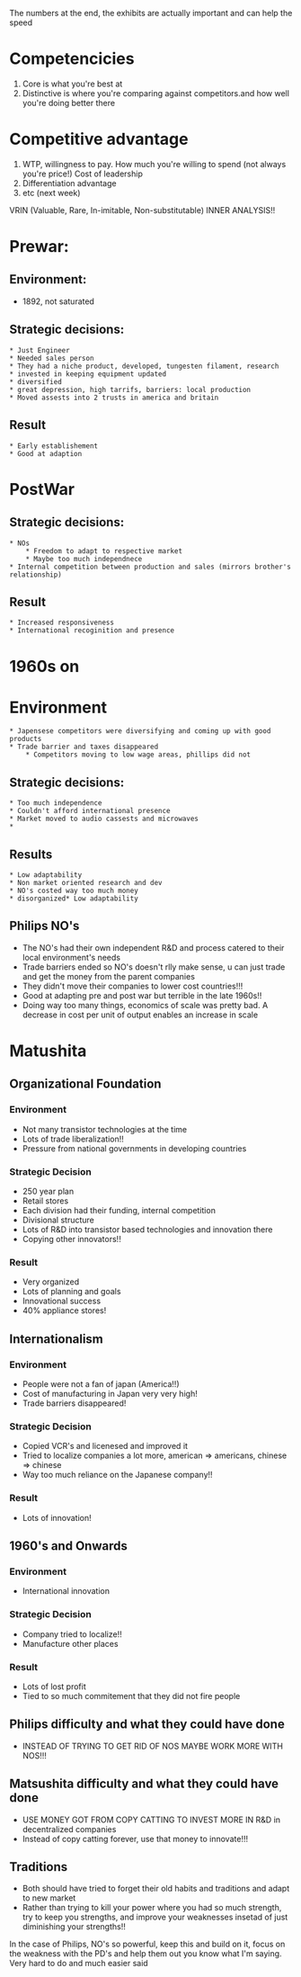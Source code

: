 The numbers at the end, the exhibits are actually important and can help the speed

# Competencicies
1. Core is what you're best at
2. Distinctive is where you're comparing against competitors.and how well you're doing better there


# Competitive advantage
1. WTP, willingness to pay. How much you're willing to spend (not always you're price!) Cost of leadership
2. Differentiation advantage
3. etc (next week)

VRIN (Valuable, Rare, In-imitable, Non-substitutable) INNER ANALYSIS!!

# Prewar:
## Environment: 
* 1892, not saturated

## Strategic decisions:
    * Just Engineer
    * Needed sales person
    * They had a niche product, developed, tungesten filament, research
    * invested in keeping equipment updated
    * diversified
    * great depression, high tarrifs, barriers: local production
    * Moved assests into 2 trusts in america and britain
## Result
    * Early establishement
    * Good at adaption

# PostWar

## Strategic decisions:
    * NOs
        * Freedom to adapt to respective market
        * Maybe too much independnece
    * Internal competition between production and sales (mirrors brother's relationship)
## Result
    * Increased responsiveness
    * International recoginition and presence

# 1960s on

# Environment
    * Japensese competitors were diversifying and coming up with good products
    * Trade barrier and taxes disappeared
        * Competitors moving to low wage areas, phillips did not

## Strategic decisions:
    * Too much independence
    * Couldn't afford international presence
    * Market moved to audio cassests and microwaves
    * 
## Results
    * Low adaptability
    * Non market oriented research and dev
    * NO's costed way too much money
    * disorganized* Low adaptability



## Philips NO's
* The NO's had their own independent R&D and process catered to their local environment's needs
* Trade barriers ended so NO's doesn't rlly make sense, u can just trade and get the money from the parent companies
* They didn't move their companies to lower cost countries!!!
* Good at adapting pre and post war but terrible in the late 1960s!!
* Doing way too many things, economics of scale was pretty bad. A decrease in cost per unit of output enables an increase in scale


# Matushita

## Organizational Foundation

### Environment
* Not many transistor technologies at the time
* Lots of trade liberalization!!
* Pressure from national governments in developing countries

### Strategic Decision
* 250 year plan
* Retail stores
* Each division had their funding, internal competition
* Divisional structure
* Lots of R&D into transistor based technologies and innovation there
* Copying other innovators!!

### Result
* Very organized
* Lots of planning and goals
* Innovational success
* 40% appliance stores!

## Internationalism

### Environment
* People were not a fan of japan (America!!)
* Cost of manufacturing in Japan very very high!
* Trade barriers disappeared!

### Strategic Decision
* Copied VCR's and licenesed and improved it
* Tried to localize companies a lot more, american => americans, chinese => chinese
* Way too much reliance on the Japanese company!!


### Result
* Lots of innovation!

## 1960's and Onwards

### Environment
* International innovation

### Strategic Decision
* Company tried to localize!!
* Manufacture other places


### Result
* Lots of lost profit
* Tied to so much commitement that they did not fire people


## Philips difficulty and what they could have done
* INSTEAD OF TRYING TO GET RID OF NOS MAYBE WORK MORE WITH NOS!!!

## Matsushita difficulty and what they could have done
* USE MONEY GOT FROM COPY CATTING TO INVEST MORE IN R&D in decentralized companies
* Instead of copy catting forever, use that money to innovate!!!

## Traditions
* Both should have tried to forget their old habits and traditions and adapt to new market
* Rather than trying to kill your power where you had so much strength, try to keep you strengths, and improve your weaknesses insetad of just diminishing your strengths!!

In the case of Philips, NO's so powerful, keep this and build on it, focus on the weakness with the PD's and help them out you know what I'm saying. Very hard to do and much easier said
